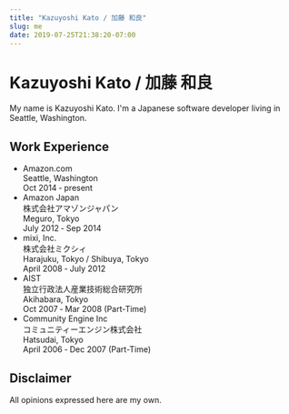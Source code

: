 ```yaml
---
title: "Kazuyoshi Kato / 加藤 和良"
slug: me
date: 2019-07-25T21:38:20-07:00
---
```

# Kazuyoshi Kato / 加藤 和良

My name is Kazuyoshi Kato. I'm a Japanese software developer living in Seattle, Washington.

## Work Experience

<ul class="work">
    <li>
        <div class="row">
            <div class="company">Amazon.com</div>
            <div class="location">Seattle, Washington</div>
        </div>
        <div class="years">Oct 2014 &dash; present</div>
    </li>
    <li>
        <div class="row">
            <div class="company">
                <div class="en">Amazon Japan</div>
                <div class="ja">株式会社アマゾンジャパン</div>
            </div>
            <div class="location">Meguro, Tokyo</div>
        </div>
        <div class="years">July 2012 &dash; Sep 2014</div>
    </li>
    <li>
        <div class="row">
            <div class="company">
                <div class="en">mixi, Inc.</div>
                <div class="ja">株式会社ミクシィ</div>
            </div>
            <div class="location">Harajuku, Tokyo / Shibuya, Tokyo</div>
        </div>
        <div class="years">April 2008 &dash; July 2012</div>
    </li>
    <li>
        <div class="row">
            <div class="company">
                <div class="en">AIST</div>
                <div class="ja">独立行政法人産業技術総合研究所</div>
            </div>
            <div class="location">Akihabara, Tokyo</div>
        </div>
        <div class="years">Oct 2007 &dash; Mar 2008 (Part-Time)</div>
    </li>
    <li>
        <div class="row">
            <div class="company">
                <div class="en">Community Engine Inc</div>
                <div class="ja">コミュニティーエンジン株式会社</div>
            </div>
            <div class="location">Hatsudai, Tokyo</div>
        </div>
        <div class="row">
            <div class="years">April 2006 &dash; Dec 2007 (Part-Time)</div>
        </div>
    </li>
</ul>

## Disclaimer

All opinions expressed here are my own.
